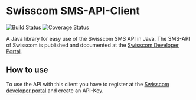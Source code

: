 # Swisscom SMS-API-Client
[![Build Status](https://travis-ci.org/rufer7/swisscom-sms-api-client.svg)](https://travis-ci.org/rufer7/swisscom-sms-api-client) [![Coverage Status](https://coveralls.io/repos/rufer7/swisscom-sms-api-client/badge.svg)](https://coveralls.io/r/rufer7/swisscom-sms-api-client)

A Java library for easy use of the Swisscom SMS API in Java.
The SMS-API of Swisscom is published and documented at the [Swisscom Developer Portal](https://developer.swisscom.com/).

## How to use

To use the API with this client you have to register at the [Swisscom developer portal](https://developer.swisscom.com/) and create an API-Key.